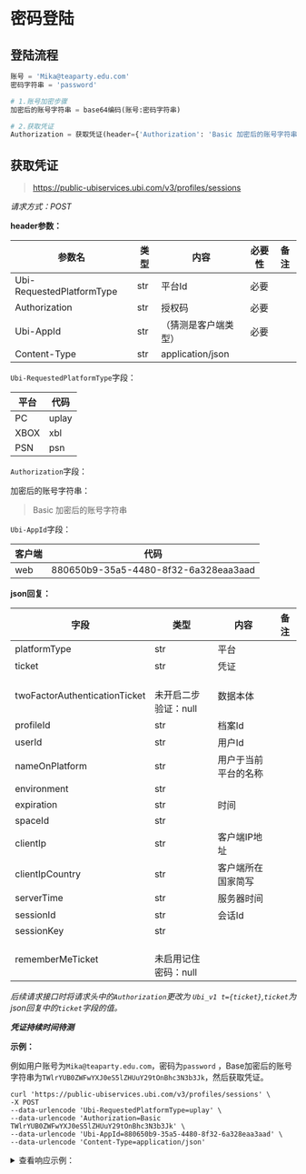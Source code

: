 # 密码登陆

## 登陆流程

```python
账号 = 'Mika@teaparty.edu.com'
密码字符串 = 'password'

# 1.账号加密步骤
加密后的账号字符串 = base64编码(账号:密码字符串)

# 2.获取凭证
Authorization = 获取凭证(header={'Authorization': 'Basic 加密后的账号字符串'})
```

## 获取凭证

> https://public-ubiservices.ubi.com/v3/profiles/sessions

*请求方式：POST*

**header参数：**

| 参数名                       | 类型  | 内容               | 必要性 | 备注 |
|---------------------------|-----|------------------|-----|----|
| Ubi-RequestedPlatformType | str | 平台Id             | 必要  |    |
| Authorization             | str | 授权码              | 必要  |    |
| Ubi-AppId                 | str | （猜测是客户端类型）       | 必要  |    |
| Content-Type              | str | application/json |   |    |

`Ubi-RequestedPlatformType`字段：

| 平台   | 代码    |
|------|-------|
| PC   | uplay |
| XBOX | xbl   |
| PSN  | psn   |

`Authorization`字段：

加密后的账号字符串：

> Basic 加密后的账号字符串

`Ubi-AppId`字段：

| 客户端 | 代码                                   |
|-----|--------------------------------------|
| web | 880650b9-35a5-4480-8f32-6a328eaa3aad |

**json回复：**

| 字段                            | 类型                 | 内容         | 备注 |
|-------------------------------|--------------------|------------|----|
| platformType                  | str                | 平台         |    |
| ticket                        | str                | 凭证         |    |
| twoFactorAuthenticationTicket | <br />未开启二步验证：null | 数据本体       |
| profileId                     | str                | 档案Id       |    |
| userId                        | str                | 用户Id       |    |
| nameOnPlatform                | str                | 用户于当前平台的名称 |    |
| environment                   | str                |            |    |
| expiration                    | str                | 时间         |    |
| spaceId                       | str                |            |    |
| clientIp                      | str                | 客户端IP地址    |
| clientIpCountry               | str                | 客户端所在国家简写  |
| serverTime                    | str                | 服务器时间      |
| sessionId                     | str                | 会话Id       |
| sessionKey                    | str                |            |
| rememberMeTicket              | <br />未启用记住密码：null |            |

*后续请求接口时将请求头中的`Authorization`更改为 `Ubi_v1 t={ticket}`,`ticket`为json回复中的`ticket`字段的值。*

***凭证持续时间待测***

**示例：**

例如用户账号为`Mika@teaparty.edu.com`，密码为`password`
，Base加密后的账号字符串为`TWlrYUB0ZWFwYXJ0eS5lZHUuY29tOnBhc3N3b3Jk`，然后获取凭证。

```shell
curl 'https://public-ubiservices.ubi.com/v3/profiles/sessions' \
-X POST
--data-urlencode 'Ubi-RequestedPlatformType=uplay' \
--data-urlencode 'Authorization=Basic TWlrYUB0ZWFwYXJ0eS5lZHUuY29tOnBhc3N3b3Jk' \
--data-urlencode 'Ubi-AppId=880650b9-35a5-4480-8f32-6a328eaa3aad' \
--data-urlencode 'Content-Type=application/json'
```

<details>
<summary>查看响应示例：</summary>

```json
{
    "platformType": "uplay",
    "ticket": "**************************YTMyOGVhYTNhYWQiLAogICJlbnYiOiAiUHJvZCIsCiAgInNpZCI6ICJkZTk0YTkyOC0xOTJlLTRjYTYtOTY5ZC00N2NkN2Y0MzI2MjIiLAogICJ0eXAiOiAiSldFIiwKICAiZW5jIjogIkExMjhDQkMiLAogICJpdiI6ICJBcWhUTjNlUkJxRjNtaFdEUHJ0cTVnIiwKICAiaW50IjogIkhTMjU2IiwKICAia2lkIjogIjE5YzYyZWU4LWYwZjYtNGQxYi04MGIzLTQ1YWY2NGEyNjNiMiIKfQ.kKZV_5G1s4ajfX52FWGrb5gv_qnaXeXctdm_fLjA4F353bIh1Pin_tTfzolTp5G-MmKcHaHk4saW-3Nrw4qNyWoCUaE34UIN3PEgpN022LTpRVHNLpqsv8d133Rt3kh2ElLQn0vRdDcfMevC3CcLQeRtIZxsxr9VxNt_d2oJr6pcNebMiiap_z8GKNi8Vm784xsJ2KKDchA00Y7-5VDfm1E-tE_RcEZzKyrVjH2zB9hIytVp12sPSagXcwjB0Hg9Y8k2E0qzOaGgcSbhQshfZFY1lMIYhGV1bjfLmXnN1FdWnjJwj2rM8SbyyfcZ6NVXGYKpC4GEL1zfVTW_FRiJs6plYCUtEXO_otaVG4bK6d4CtUNZpDDf3Mvcgb-gtSzZyIHIDZJ9ifClFSIVimjw2dhlnzFSmr-KrCTKgXlopyONJNL-PkKGmzLQ8-2w13cewZ-kB2f9AQPj68WoqrdRIpFDdaEXSKSJfKNJiTWjsVRntI6JbVkW1fc9RsaWpPWca3h4fMyqBwtMCd9TSdh7HW5oE3UFtM_WZSNad0mRvstRaHOlPpRiPNEmkATWb7iWi6xc2PU2Tp8yosMOciFJFGp0Z7BP-HjpxtKgRzzqCkD5cgvw0QprvBXC4J28JrlG0tVFTTrr_imBsbKDM1OWxorXReGH1KuyINcpm8zCMtIUO2dNfjLiib-UR1s-o-jjc6dy72HaONFcI-ETuVhtiafkvGLKFSbAzuEf7LTOqJWtY-3BKIUrkzU4ocXN88d_BgYskm5--pkC7kltZ8XdzPbF0IuhQCYp56sAMISLfSfjG96j6KJN55TlJ9KGFtfC6gnUB9SybFHQzDwu7YYM3ZmauTZMODtxRj1WJ0pca1aYiEutjGrljcpLYdt6ZtmQLAlN5AVJER_as5uHfVWtYXXR_I0NziiiJBH1tY9jOicH_x8Q42XarKrkq4xJn5c3ghqV_oB7UnMUVgX1fKAl1HP6NZuc5Xf6KJ4SibBJ5h9k91Kg5cNWrJ3DKHBBAVbwWtssT4LhJWQiQcZ1IYz6NqfJEbGm6NSBvs1gHhPXLMT5auxJWENYolt_Zro9m5byFP-Wex4Tm2ewN9lBGt8-36ryhHJWksG8sY2fDAKhwbSpidf2VP63zsuR3yX7tT3f53VJVjseYZO6Yyzexe3mh2d8pJBrhzUfQdLZwKzefbFIcDSNNyTeg-MhcoZ3F_a2t5t-Zt-9Yvrkr41WJhRccwuVTpWa31RmOwHerUB0HmDIKeqivWclCWYTM8fuaMX9va9JlWfkdEaHak6FW0wBkPOxGJGtUGRiF4lkczKCDB_nVKk5hMh1ky6Pv5a9gcfsPRHrOH_tZ9i3GAciTmsIIFIp20oZ80ZhBWynfauYhRLf-oAeBFXua1OdPSv_qu2IcbC_fDr0gkN43K6jJuc0nZva3gv7s_pWW_zM0TtvcvvmQSAVF9QMdv5rc3qOKzlhzpPJjLGFXvQgkQqGJeIFmkBe14QsQvG-CAomoGZrfHJRVFoo2hLtdQiQcP_M-KEx8qt_nHi4jY2IE0wrYiV928JOGZBmJzNXajlP9M7W28QzHX1IFNXkLJWjWaQ9N05Xn2Lm7CGdHDqej5iLuACJbILn8Xhubm0pTQj1U8hWLo1S_AcqBiqIRzcPc0TLyG1Kidh_DeTIoD3t4Zo-aj2UqO5CFveP9VpeRVtPHlrw1ZmBdR_HX89siwX857rDV8px7SjTPIfKfdit_RvUA-pyS9OIOAx__aD1SdXAGogdRjWVQU_ywyDHLU55q-JANnGeAqShX8DyV2LnbU4dTUwOGcaHLs4SErWzUpXv4AAK8sfaK1rnD8xPz54fh6DbTyGlHiJQQUqKUwH4u-lwCYJA7RNXgzyz1Bnldpc7aanPydY.osGT9mftMpAXRv3tY5RH8kpvtMVq4oPRTLTJYQCr1xw",
    "twoFactorAuthenticationTicket": null,
    "profileId": "********-****-****-****-ecbbc8253184",
    "userId": "********-****-****-****-ecbbc8253184",
    "nameOnPlatform": "Mika",
    "environment": "Prod",
    "expiration": "2023-12-05T18:42:09.1632972Z",
    "spaceId": "3010fe4f-99f9-4cdb-a982-db92274cac01",
    "clientIp": "*.*.*.*",
    "clientIpCountry": "Kivotos",
    "serverTime": "2023-12-05T15:42:09.1808411Z",
    "sessionId": "********-****-****-****-47cd7f432622",
    "sessionKey": "*******************Dm56q2920bf/gZAYaq+YEAxUpPK4r73N9n6B9xyeNlJsA==",
    "rememberMeTicket": null
}

```

</details>